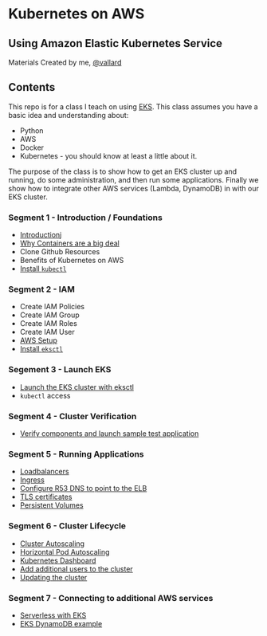 # Kubernetes on AWS
## Using Amazon Elastic Kubernetes Service
Materials Created by me, [@vallard](https://twitter.com/vallard)

## Contents

This repo is for a class I teach on using [EKS](https://aws.amazon.com/eks/).  This class assumes you have a basic idea and understanding about: 

* Python
* AWS
* Docker
* Kubernetes - you should know at least a little about it. 

The purpose of the class is to show how to get an EKS cluster up and running, do some administration, and then run some applications.  Finally we show how to integrate other AWS services (Lambda, DynamoDB) in with our EKS cluster. 

### Segment 1 - Introduction / Foundations
* [Introduction](segment01-intro/INTRO.md)j
* [Why Containers are a big deal](segment01-intro/containers.md)
* Clone Github Resources
* Benefits of Kubernetes on AWS
* [Install `kubectl`](segment01-intro/kubectl.md)



### Segment 2 - IAM
* Create IAM Policies
* Create IAM Group
* Create IAM Roles
* Create IAM User
* [AWS Setup](segment02-iam/aws-creds.md)
* [Install `eksctl`](segment02-iam/eksctl.md)


### Segement 3 - Launch EKS
* [Launch the EKS cluster with eksctl](segment03-install/eks.md)
* `kubectl` access

### Segment 4 - Cluster Verification
* [Verify components and launch sample test application](segment04-verify/README.md)


### Segment 5 - Running Applications
* [Loadbalancers](segement05-applications/ELB.md)
* [Ingress](segment05-applications/Ingress.md)
* [Configure R53 DNS to point to the ELB](segment05-applications/r53.md)
* [TLS certificates](segement05-applications/TLS.md)
* [Persistent Volumes](segment05-applications/PV.md)

### Segment 6 - Cluster Lifecycle
* [Cluster Autoscaling](segment06-admin/README.md)
* [Horizontal Pod Autoscaling](segment06-admin/README.md#horizontal-pod-autoscaler)
* [Kubernetes Dashboard](segment06-admin/README.md#kubernetes-dashboard)
* [Add additional users to the cluster](segment06-admin/README.md#additional-user-access)
* [Updating the cluster](segment06-admin/README.md#cluster-upgrades)

### Segment 7 - Connecting to additional AWS services
* [Serverless with EKS](segmenet07-integrations/README.md)
* [EKS DynamoDB example](segment07-integrations/dynamo-example/README.md)




